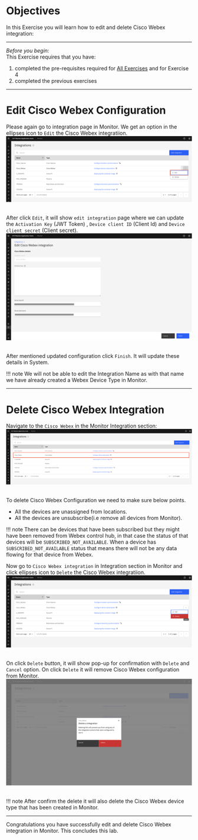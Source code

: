 # Objectives
In this Exercise you will learn how to edit and delete Cisco Webex integration:


---
*Before you begin:*  
This Exercise requires that you have:

1. completed the pre-requisites required for [All Exercises](prereqs.md) and for Exercise 4
2. completed the previous exercises

---

# Edit Cisco Webex Configuration

Please again go to integration page in Monitor. We get an option in the ellipses icon to `Edit` the Cisco Webex integratiion.</br>
![edit integration](img/delete_integartion_1.png)</br></br>


After click `Edit`, it will show `edit integration` page where we can update the `Activation Key` (JWT Token) , `Device client ID` (Client Id) and `Device client secret` (Client secret).</br>
![edit integration](img/delete_integartion_2.png)</br></br>

After mentioned updated configuration click `Finish`. It will update these details in System.</br>

!!! note
    We will not be able to edit the Integration Name as with that name we have already created a Webex Device Type in Monitor.

---

# Delete Cisco Webex Integration

Navigate to the `Cisco Webex` in the Monitor Integration section:</br>
![Navigate to Monitor Integration](img/create_integration_6.png)</br></br>

To delete Cisco Webex Configuration we need to make sure below points.</br>

* All the devices are unassigned from locations.
* All the devices are unsubscribe(i.e remove all devices from Monitor).

!!! note
    There can be devices that have been subscribed but they might have been removed from Webex control hub, in that case the status of that devices will be `SUBSCRIBED_NOT_AVAILABLE`.
    When a device has `SUBSCRIBED_NOT_AVAILABLE` status that means there will not be any data flowing for that device from Webex.
    

Now go to `Cisco Webex integration` in Integration section in Monitor and click ellipses icon to `Delete` the Cisco Webex integratiion.</br>
![delete integration](img/delete_integartion_3.png)</br></br>

On click `Delete` button, it will show pop-up for confirmation with `Delete` and `Cancel` option. On click `Delete` it will remove Cisco Webex configuration from Monitor.</br>
![delete integration](img/delete_integartion_4.png)</br></br>

!!! note
    After confirm the delete it will also delete the Cisco Webex device type that has been created in Monitor.


---
Congratulations you have successfully edit and delete Cisco Webex integration in Monitor. This concludes this lab.</br></br>
